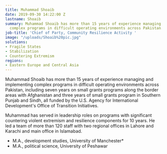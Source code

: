 ```yaml
---
title: Muhammad Shoaib
date: 2019-09-30 14:22:00 Z
lastname: Shoaib
summary: Muhammad Shoaib has more than 15 years of experience managing and implementing
  complex programs in difficult operating environments across Pakistan.
job-title: 'Chief of Party, Community Resilience Activity '
image: "/uploads/Shoaib%20pic.jpg"
solutions:
- Fragile States
- Stabilization
- Countering Extremism
regions:
- Eastern Europe and Central Asia
---
```


Muhammad Shoaib has more than 15 years of experience managing and implementing complex programs in difficult operating environments across Pakistan, including seven years on small grants programs along the border areas with Afghanistan and three years of small grants program in Southern Punjab and Sindh, all funded by the U.S. Agency for International Development's Office of Transition Initiatives. 

Muhammad has served in leadership roles on programs with significant countering violent extremism and resilience components for 10 years. He led a team of more than 120 staff with two regional offices in Lahore and Karachi and main office in Islamabad.

* M.A., development studies, University of Manchester* 
* M.A., political science, University of Peshawar